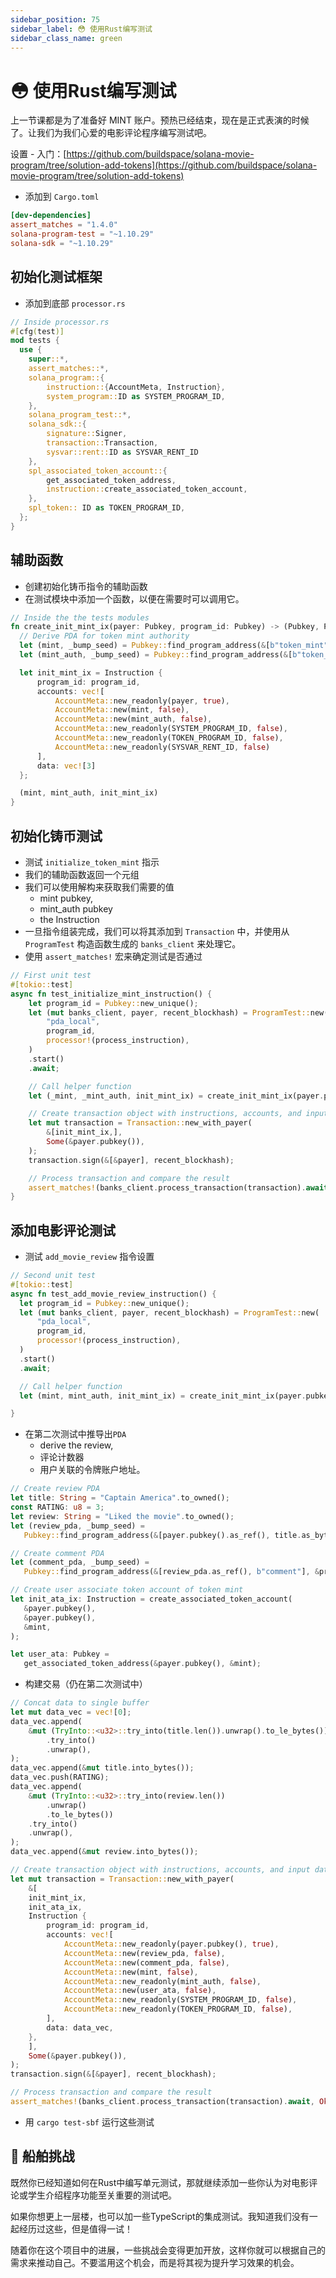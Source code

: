 ```yaml
---
sidebar_position: 75
sidebar_label: 😳 使用Rust编写测试
sidebar_class_name: green
---
```


# 😳 使用Rust编写测试

上一节课都是为了准备好 MINT 账户。预热已经结束，现在是正式表演的时候了。让我们为我们心爱的电影评论程序编写测试吧。

设置 - 入门：[https://github.com/buildspace/solana-movie-program/tree/solution-add-tokens](https://github.com/buildspace/solana-movie-program/tree/solution-add-tokens)

- 添加到 `Cargo.toml`

```toml
[dev-dependencies]
assert_matches = "1.4.0"
solana-program-test = "~1.10.29"
solana-sdk = "~1.10.29"
```

## 初始化测试框架

- 添加到底部 `processor.rs`

```rust
// Inside processor.rs
#[cfg(test)]
mod tests {
  use {
    super::*,
    assert_matches::*,
    solana_program::{
        instruction::{AccountMeta, Instruction},
        system_program::ID as SYSTEM_PROGRAM_ID,
    },
    solana_program_test::*,
    solana_sdk::{
        signature::Signer,
        transaction::Transaction,
        sysvar::rent::ID as SYSVAR_RENT_ID
    },
    spl_associated_token_account::{
        get_associated_token_address,
        instruction::create_associated_token_account,
    },
    spl_token:: ID as TOKEN_PROGRAM_ID,
  };
}
```

## 辅助函数

- 创建初始化铸币指令的辅助函数
- 在测试模块中添加一个函数，以便在需要时可以调用它。

```rust
// Inside the the tests modules
fn create_init_mint_ix(payer: Pubkey, program_id: Pubkey) -> (Pubkey, Pubkey, Instruction) {
  // Derive PDA for token mint authority
  let (mint, _bump_seed) = Pubkey::find_program_address(&[b"token_mint"], &program_id);
  let (mint_auth, _bump_seed) = Pubkey::find_program_address(&[b"token_auth"], &program_id);

  let init_mint_ix = Instruction {
      program_id: program_id,
      accounts: vec![
          AccountMeta::new_readonly(payer, true),
          AccountMeta::new(mint, false),
          AccountMeta::new(mint_auth, false),
          AccountMeta::new_readonly(SYSTEM_PROGRAM_ID, false),
          AccountMeta::new_readonly(TOKEN_PROGRAM_ID, false),
          AccountMeta::new_readonly(SYSVAR_RENT_ID, false)
      ],
      data: vec![3]
  };

  (mint, mint_auth, init_mint_ix)
}
```

## 初始化铸币测试

- 测试 `initialize_token_mint` 指示
- 我们的辅助函数返回一个元组
- 我们可以使用解构来获取我们需要的值
    - mint pubkey,
    - mint_auth pubkey
    - the Instruction
- 一旦指令组装完成，我们可以将其添加到 `Transaction` 中，并使用从 `ProgramTest` 构造函数生成的 `banks_client` 来处理它。
- 使用 `assert_matches!` 宏来确定测试是否通过

```rust
// First unit test
#[tokio::test]
async fn test_initialize_mint_instruction() {
    let program_id = Pubkey::new_unique();
    let (mut banks_client, payer, recent_blockhash) = ProgramTest::new(
        "pda_local",
        program_id,
        processor!(process_instruction),
    )
    .start()
    .await;

    // Call helper function
    let (_mint, _mint_auth, init_mint_ix) = create_init_mint_ix(payer.pubkey(), program_id);

    // Create transaction object with instructions, accounts, and input data
    let mut transaction = Transaction::new_with_payer(
        &[init_mint_ix,],
        Some(&payer.pubkey()),
    );
    transaction.sign(&[&payer], recent_blockhash);

    // Process transaction and compare the result
    assert_matches!(banks_client.process_transaction(transaction).await, Ok(_));
}
```

## 添加电影评论测试

- 测试 `add_movie_review` 指令设置

```rust
// Second unit test
#[tokio::test]
async fn test_add_movie_review_instruction() {
  let program_id = Pubkey::new_unique();
  let (mut banks_client, payer, recent_blockhash) = ProgramTest::new(
      "pda_local",
      program_id,
      processor!(process_instruction),
  )
  .start()
  .await;

  // Call helper function
  let (mint, mint_auth, init_mint_ix) = create_init_mint_ix(payer.pubkey(), program_id);

}
```

- 在第二次测试中推导出`PDA`
    - derive the review,
    - 评论计数器
    - 用户关联的令牌账户地址。

```rust
// Create review PDA
let title: String = "Captain America".to_owned();
const RATING: u8 = 3;
let review: String = "Liked the movie".to_owned();
let (review_pda, _bump_seed) =
   Pubkey::find_program_address(&[payer.pubkey().as_ref(), title.as_bytes()], &program_id);

// Create comment PDA
let (comment_pda, _bump_seed) =
   Pubkey::find_program_address(&[review_pda.as_ref(), b"comment"], &program_id);

// Create user associate token account of token mint
let init_ata_ix: Instruction = create_associated_token_account(
   &payer.pubkey(),
   &payer.pubkey(),
   &mint,
);

let user_ata: Pubkey =
   get_associated_token_address(&payer.pubkey(), &mint);
```

- 构建交易（仍在第二次测试中）

```rust
// Concat data to single buffer
let mut data_vec = vec![0];
data_vec.append(
    &mut (TryInto::<u32>::try_into(title.len()).unwrap().to_le_bytes())
        .try_into()
        .unwrap(),
);
data_vec.append(&mut title.into_bytes());
data_vec.push(RATING);
data_vec.append(
    &mut (TryInto::<u32>::try_into(review.len())
        .unwrap()
        .to_le_bytes())
    .try_into()
    .unwrap(),
);
data_vec.append(&mut review.into_bytes());

// Create transaction object with instructions, accounts, and input data
let mut transaction = Transaction::new_with_payer(
    &[
    init_mint_ix,
    init_ata_ix,
    Instruction {
        program_id: program_id,
        accounts: vec![
            AccountMeta::new_readonly(payer.pubkey(), true),
            AccountMeta::new(review_pda, false),
            AccountMeta::new(comment_pda, false),
            AccountMeta::new(mint, false),
            AccountMeta::new_readonly(mint_auth, false),
            AccountMeta::new(user_ata, false),
            AccountMeta::new_readonly(SYSTEM_PROGRAM_ID, false),
            AccountMeta::new_readonly(TOKEN_PROGRAM_ID, false),
        ],
        data: data_vec,
    },
    ],
    Some(&payer.pubkey()),
);
transaction.sign(&[&payer], recent_blockhash);

// Process transaction and compare the result
assert_matches!(banks_client.process_transaction(transaction).await, Ok(_));
```

- 用 `cargo test-sbf` 运行这些测试

## 🚢 船舶挑战


既然你已经知道如何在Rust中编写单元测试，那就继续添加一些你认为对电影评论或学生介绍程序功能至关重要的测试吧。

如果你想更上一层楼，也可以加一些TypeScript的集成测试。我知道我们没有一起经历过这些，但是值得一试！

随着你在这个项目中的进展，一些挑战会变得更加开放，这样你就可以根据自己的需求来推动自己。不要滥用这个机会，而是将其视为提升学习效果的机会。
